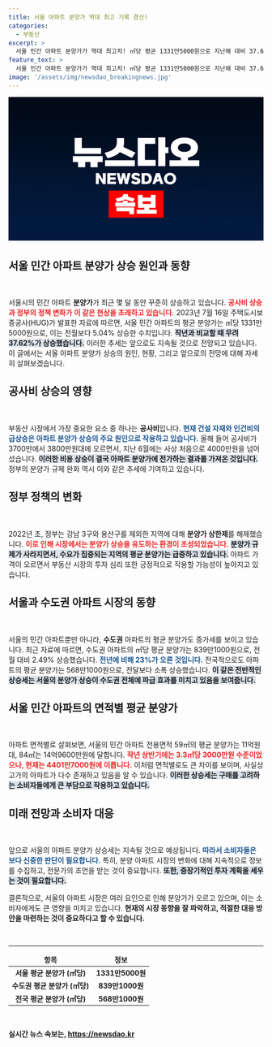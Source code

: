 ```yaml
---
title: 서울 아파트 분양가 역대 최고 기록 경신!
categories:
  - 부동산
excerpt: >
  서울 민간 아파트 분양가가 역대 최고치! ㎡당 평균 1331만5000원으로 지난해 대비 37.62% 상승하며, 59㎡는 11억원대, 84㎡는 14억9600만원대로 치솟았다. 공사비 급등과 분양가 규제 해제의 영향으로 상승세가 계속될 전망.
feature_text: >
  서울 민간 아파트 분양가가 역대 최고치! ㎡당 평균 1331만5000원으로 지난해 대비 37.62% 상승하며, 59㎡는 11억원대, 84㎡는 14억9600만원대로 치솟았다. 공사비 급등과 분양가 규제 해제의 영향으로 상승세가 계속될 전망.
image: '/assets/img/newsdao_breakingnews.jpg'
---
```


<p><img src="/assets/img/newsdao_breakingnews.jpg" alt="koreaapp 속보" /></p>

<h2 data-ke-size="size26">서울 민간 아파트 분양가 상승 원인과 동향</h2>

<p data-ke-size="size16">&nbsp;</p>

<p>서울시의 민간 아파트 <b>분양가</b>가 최근 몇 달 동안 꾸준히 상승하고 있습니다. <b><span style="color: #ee2323;">공사비 상승과 정부의 정책 변화가 이 같은 현상을 초래하고 있습니다.</span></b> 2023년 7월 16일 주택도시보증공사(HUG)가 발표한 자료에 따르면, 서울 민간 아파트의 평균 분양가는 ㎡당 1331만5000원으로, 이는 전월보다 5.04% 상승한 수치입니다. <b><span style="background-color: #21538527;">작년과 비교할 때 무려 37.62%가 상승했습니다.</span></b> 이러한 추세는 앞으로도 지속될 것으로 전망되고 있습니다. 이 글에서는 서울 아파트 분양가 상승의 원인, 현황, 그리고 앞으로의 전망에 대해 자세히 살펴보겠습니다.</p>

<h2 data-ke-size="size26">공사비 상승의 영향</h2>

<p data-ke-size="size16">&nbsp;</p>

<p>부동산 시장에서 가장 중요한 요소 중 하나는 <b>공사비</b>입니다. <b><span style="color: #1a5490;">현재 건설 자재와 인건비의 급상승은 아파트 분양가 상승의 주요 원인으로 작용하고 있습니다.</span></b> 올해 들어 공사비가 3700만에서 3800만원대에 오르면서, 지난 6월에는 사상 처음으로 4000만원을 넘어섰습니다. <b><span style="background-color: #21538527;">이러한 비용 상승이 결국 아파트 분양가에 전가하는 결과를 가져온 것입니다.</span></b> 정부의 분양가 규제 완화 역시 이와 같은 추세에 기여하고 있습니다.</p>

<h2 data-ke-size="size26">정부 정책의 변화</h2>

<p data-ke-size="size16">&nbsp;</p>

<p>2022년 초, 정부는 강남 3구와 용산구를 제외한 지역에 대해 <b>분양가 상한제</b>를 해제했습니다. <b><span style="color: #ee2323;">이로 인해 시장에서는 분양가 상승을 유도하는 환경이 조성되었습니다.</span></b> <b><span style="background-color: #21538527;">분양가 규제가 사라지면서, 수요가 집중되는 지역의 평균 분양가는 급증하고 있습니다.</span></b> 아파트 가격이 오르면서 부동산 시장의 투자 심리 또한 긍정적으로 작용할 가능성이 높아지고 있습니다.</p>

<h2 data-ke-size="size26">서울과 수도권 아파트 시장의 동향</h2>

<p data-ke-size="size16">&nbsp;</p>

<p>서울의 민간 아파트뿐만 아니라, <b>수도권</b> 아파트의 평균 분양가도 증가세를 보이고 있습니다. 최근 자료에 따르면, 수도권 아파트의 ㎡당 평균 분양가는 839만1000원으로, 전월 대비 2.49% 상승했습니다. <b><span style="color: #1a5490;">전년에 비해 23%가 오른 것입니다.</span></b> 전국적으로도 아파트의 평균 분양가는 568만1000원으로, 전달보다 소폭 상승했습니다. <b><span style="background-color: #21538527;">이 같은 전반적인 상승세는 서울의 분양가 상승이 수도권 전체에 파급 효과를 미치고 있음을 보여줍니다.</span></b></p>

<h2 data-ke-size="size26">서울 민간 아파트의 면적별 평균 분양가</h2>

<p data-ke-size="size16">&nbsp;</p>

<p>아파트 면적별로 살펴보면, 서울의 민간 아파트 전용면적 59㎡의 평균 분양가는 11억원대, 84㎡는 14억9600만원에 달합니다. <b><span style="color: #ee2323;">작년 상반기에는 3.3㎡당 3000만원 수준이었으나, 현재는 4401만7000원에 이릅니다.</span></b> 이처럼 면적별로도 큰 차이를 보이며, 사실상 고가의 아파트가 다수 존재하고 있음을 알 수 있습니다. <b><span style="background-color: #21538527;">이러한 상승세는 구매를 고려하는 소비자들에게 큰 부담으로 작용하고 있습니다.</span></b></p>

<h2 data-ke-size="size26">미래 전망과 소비자 대응</h2>

<p data-ke-size="size16">&nbsp;</p>

<p>앞으로 서울의 아파트 분양가 상승세는 지속될 것으로 예상됩니다. <b><span style="color: #1a5490;">따라서 소비자들은 보다 신중한 판단이 필요합니다.</span></b> 특히, 분양 아파트 시장의 변화에 대해 지속적으로 정보를 수집하고, 전문가의 조언을 받는 것이 중요합니다. <b><span style="background-color: #21538527;">또한, 중장기적인 투자 계획을 세우는 것이 필요합니다.</span></b></p>

<p>결론적으로, 서울의 아파트 시장은 여러 요인으로 인해 분양가가 오르고 있으며, 이는 소비자에게도 큰 영향을 미치고 있습니다. <b>현재의 시장 동향을 잘 파악하고, 적절한 대응 방안을 마련하는 것이 중요하다고 할 수 있습니다.</p></p>

<p data-ke-size="size16">&nbsp;</p>

<hr/>

<table>
  <thead>
    <tr>
      <td style="text-align: center; height: 17px;"><b>항목</b></td>
      <td style="text-align: center; height: 17px;"><b>정보</b></td>
    </tr>
  </thead>
  <tbody>
    <tr>
      <td style="text-align: center; height: 17px;"><b>서울 평균 분양가 (㎡당)</b></td>
      <td style="text-align: center; height: 17px;"><b>1331만5000원</b></td>
    </tr>
    <tr>
      <td style="text-align: center; height: 17px;"><b>수도권 평균 분양가 (㎡당)</b></td>
      <td style="text-align: center; height: 17px;"><b>839만1000원</b></td>
    </tr>
    <tr>
      <td style="text-align: center; height: 17px;"><b>전국 평균 분양가 (㎡당)</b></td>
      <td style="text-align: center; height: 17px;"><b>568만1000원</b></td>
    </tr>
  </tbody>
</table>

<p data-ke-size="size16">&nbsp;</p>
실시간 뉴스 속보는, <a href="https://newsdao.kr" rel="dofollow">https://newsdao.kr</a>


